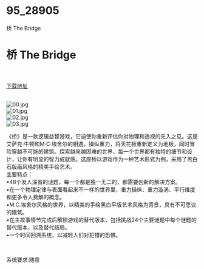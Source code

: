 # 95_28905
桥 The Bridge
# 桥 The Bridge
 <br/></br>
[下载地址](https://www.switch520.cc/article/28905 "下载地址")
<br/></br>

<p><img title="00.jpg" src="https://www.switch520.cc/muke_img/2022_03_31_5f09a148b102c.jpg" alt="00.jpg"><br>
<img title="01.jpg" src="https://www.switch520.cc/muke_img/2022_03_31_8bda1d549ffc0.jpg" alt="01.jpg"><br>
<img title="02.jpg" src="https://www.switch520.cc/muke_img/2022_03_31_61214ec550645.jpg" alt="02.jpg"><br>
<img title="03.jpg" src="https://www.switch520.cc/muke_img/2022_03_31_1cb41ea469c6b.jpg" alt="03.jpg"></p>
<p>《桥》是一款逻辑益智游戏，它迫使你重新评估你对物理和透视的先入之见。这是艾萨克·牛顿和M·C·埃舍尔的相遇。操纵重力，将天花板重新定义为地板，同时冒险穿越不可能的建筑。探索越来越困难的世界，每一个世界都有独特的细节和设计，让你有明显的智力成就感。这座桥以游戏作为一种艺术形式为例，采用了黑白石版画风格的精美手绘艺术。<br>
主要特点：<br>
•48个发人深省的谜题，每一个都是独一无二的，都需要创新的解决方案。<br>
•在一个物理定律与表面看起来不一样的世界里，重力操纵、重力漩涡、平行维度和更多令人费解的概念。<br>
•M.C.埃舍尔风格的世界，以精美的手绘黑白平版艺术风格为背景，具有不可思议的建筑。<br>
•在主故事情节完成后解锁游戏的替代版本，包括挑战24个主要谜题中每个谜题的替代版本，以及替代结局。<br>
•一个时间回溯系统，以减轻人们对犯错的恐惧。</p>
<p>&nbsp;</p>
<p>系统要求:随意</p>



